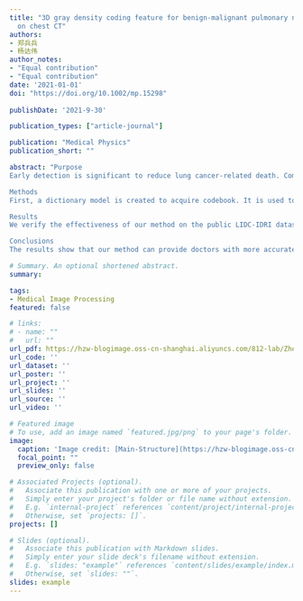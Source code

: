 ```yaml
---
title: "3D gray density coding feature for benign-malignant pulmonary nodule classification
  on chest CT"
authors:
- 郑兵兵
- 杨达伟
author_notes:
- "Equal contribution"
- "Equal contribution"
date: '2021-01-01'
doi: "https://doi.org/10.1002/mp.15298"
 
publishDate: '2021-9-30'

publication_types: ["article-journal"]

publication: "Medical Physics"
publication_short: ""

abstract: "Purpose
Early detection is significant to reduce lung cancer-related death. Computer-aided detection system (CADs) can help radiologists to make an early diagnosis. In this paper, we propose a novel 3D gray density coding feature (3D GDC) and fuse it with extracted geometric features. The fusion feature and random forest are used for benign–malignant pulmonary nodule classification on Chest CT.

Methods
First, a dictionary model is created to acquire codebook. It is used to obtain feature descriptors and includes 3D block database (BD) and distance matrix clustering centers. 3D BD is balanced and randomly selecting from benign and malignant pulmonary nodules of training data. Clustering centers is got by clustering the distance matrix, which is the distance between every two blocks in 3D BD. Then, feature descriptor is obtained by coding the pulmonary nodule with codebook, and 3D GDC feature is the result of histogram statistics on feature descriptor. Second, geometric features are extracted for fusion feature. Finally, random forest is performed for benign–malignant pulmonary nodule classification with fusion feature of the 3D gray density coding feature and the geometric features.

Results
We verify the effectiveness of our method on the public LIDC-IDRI dataset and the private ZSHD dataset. For LIDC-IDRI dataset, compared with other state-of-the-art methods, we achieve more satisfactory results with 93.17 ± 1.94% for accuracy and 97.53 ± 1.62% for AUC. As for private ZSHD dataset, it contains a total of 238 lung nodules from 203 patients. The accuracy and AUC achieved by our method are 90.0% and 93.15%.

Conclusions
The results show that our method can provide doctors with more accurate results of benign–malignant pulmonary nodule classification for auxiliary diagnosis, and our method is more interpretable than 3D CNN methods, which can provide doctors with more auxiliary information."

# Summary. An optional shortened abstract.
summary: 

tags:
- Medical Image Processing
featured: false

# links:
# - name: ""
#   url: ""
url_pdf: https://hzw-blogimage.oss-cn-shanghai.aliyuncs.com/812-lab/Zheng%20%E7%AD%89%20-%202021%20-%203D%20gray%20density%20coding%20feature%20for%20benign-malignan.pdf
url_code: ''
url_dataset: ''
url_poster: ''
url_project: ''
url_slides: ''
url_source: ''
url_video: ''

# Featured image
# To use, add an image named `featured.jpg/png` to your page's folder. 
image:
  caption: 'Image credit: [Main-Structure](https://hzw-blogimage.oss-cn-shanghai.aliyuncs.com/812-lab/featured.jpg)'
  focal_point: ""
  preview_only: false

# Associated Projects (optional).
#   Associate this publication with one or more of your projects.
#   Simply enter your project's folder or file name without extension.
#   E.g. `internal-project` references `content/project/internal-project/index.md`.
#   Otherwise, set `projects: []`.
projects: []

# Slides (optional).
#   Associate this publication with Markdown slides.
#   Simply enter your slide deck's filename without extension.
#   E.g. `slides: "example"` references `content/slides/example/index.md`.
#   Otherwise, set `slides: ""`.
slides: example
---
```

